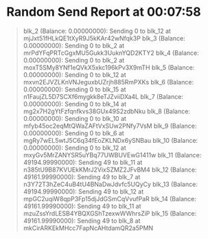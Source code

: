 
# Random Send Report at 00:07:58
> blk_2 (Balance: 0.00000000): Sending 0 to blk_12 at mjJxt51fHLkQE1tXyR9J5kKAr42wNfqk3P
> blk_3 (Balance: 0.00000000): Sending 0 to blk_2 at mrPdYFqPRTcGgxMU5Gukk3UuknYQD2KTY2
> blk_4 (Balance: 0.00000000): Sending 0 to blk_2 at moxT5SMy8YNf1eQVkX5xkc196kPv3X9mTH
> blk_5 (Balance: 0.00000000): Sending 0 to blk_12 at mxvn2EJVZLKnVNJeguxbUZrjh885RmPXKs
> blk_6 (Balance: 0.00000000): Sending 0 to blk_15 at n1FaujZL5D7SCXf6mygkk8eTJZviiDXa4L
> blk_7 (Balance: 0.00000000): Sending 0 to blk_14 at mg2x7H2gYtFzfqnfkvs38GUx49S2zdbNku
> blk_8 (Balance: 0.00000000): Sending 0 to blk_10 at mfyb45oc2eqMtQWaZAFtVxSUw2PNfy7VsM
> blk_9 (Balance: 0.00000000): Sending 0 to blk_6 at mgRy7wEL5wtJ5C6q34fEoZKLNDx6ySNBau
> blk_10 (Balance: 0.00000000): Sending 0 to blk_12 at mxyGv5MrZANYSR5uYBq77UWBUVEwG1411w
> blk_11 (Balance: 49194.99990000): Sending 49 to blk_11 at n385tU9B87KVUEkKMrJ2VixSZMZ2JFvBM4
> blk_12 (Balance: 49161.99990000): Sending 49 to blk_7 at n3Y72T3hZeC4uB4tU4BNaDwJdvfc5UQyCy
> blk_13 (Balance: 49194.99990000): Sending 49 to blk_12 at mpGC2uqiW8qpP3Fp15djJdGSmCqVvufPaR
> blk_14 (Balance: 49161.99990000): Sending 49 to blk_11 at mzuZssYrdLESB4YBQXGShTzexwWWhrsZiP
> blk_15 (Balance: 49161.99990000): Sending 49 to blk_8 at mkCirARKEkMHcc7FapNcAHtdamQR2a5PMN
